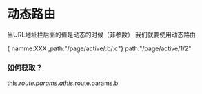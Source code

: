 # 动态路由

当URL地址栏后面的值是动态的时候（非参数） 我们就要使用动态路由

{ namme:XXX ,path:"/page/active/:b/:c"}    path:"/page/active/1/2"

### 如何获取？
  this.$route.params.a    this.$route.params.b 